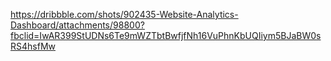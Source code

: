 https://dribbble.com/shots/902435-Website-Analytics-Dashboard/attachments/98800?fbclid=IwAR399StUDNs6Te9mWZTbtBwfjfNh16VuPhnKbUQIiym5BJaBW0sRS4hsfMw
